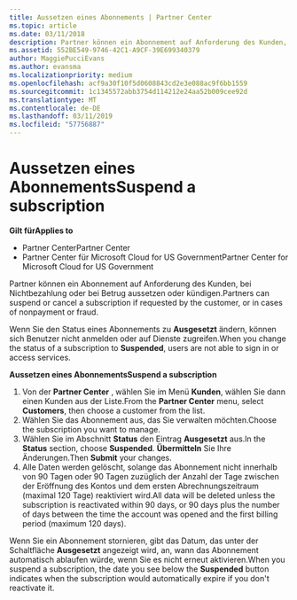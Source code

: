 ```yaml
---
title: Aussetzen eines Abonnements | Partner Center
ms.topic: article
ms.date: 03/11/2018
description: Partner können ein Abonnement auf Anforderung des Kunden, bei Nichtbezahlung oder bei Betrug aussetzen oder kündigen.
ms.assetid: 552BE549-9746-42C1-A9CF-39E699340379
author: MaggiePucciEvans
ms.author: evansma
ms.localizationpriority: medium
ms.openlocfilehash: acf9a30f10f5d0608843cd2e3e088ac9f6bb1559
ms.sourcegitcommit: 1c1345572abb3754d114212e24aa52b009cee92d
ms.translationtype: MT
ms.contentlocale: de-DE
ms.lasthandoff: 03/11/2019
ms.locfileid: "57756887"
---
```

# <a name="suspend-a-subscription"></a><span data-ttu-id="f1118-103">Aussetzen eines Abonnements</span><span class="sxs-lookup"><span data-stu-id="f1118-103">Suspend a subscription</span></span>

<span data-ttu-id="f1118-104">**Gilt für**</span><span class="sxs-lookup"><span data-stu-id="f1118-104">**Applies to**</span></span>

-  <span data-ttu-id="f1118-105">Partner Center</span><span class="sxs-lookup"><span data-stu-id="f1118-105">Partner Center</span></span>
-  <span data-ttu-id="f1118-106">Partner Center für Microsoft Cloud for US Government</span><span class="sxs-lookup"><span data-stu-id="f1118-106">Partner Center for Microsoft Cloud for US Government</span></span>


<span data-ttu-id="f1118-107">Partner können ein Abonnement auf Anforderung des Kunden, bei Nichtbezahlung oder bei Betrug aussetzen oder kündigen.</span><span class="sxs-lookup"><span data-stu-id="f1118-107">Partners can suspend or cancel a subscription if requested by the customer, or in cases of nonpayment or fraud.</span></span>

<span data-ttu-id="f1118-108">Wenn Sie den Status eines Abonnements zu **Ausgesetzt** ändern, können sich Benutzer nicht anmelden oder auf Dienste zugreifen.</span><span class="sxs-lookup"><span data-stu-id="f1118-108">When you change the status of a subscription to **Suspended**, users are not able to sign in or access services.</span></span>

<span data-ttu-id="f1118-109">**Aussetzen eines Abonnements**</span><span class="sxs-lookup"><span data-stu-id="f1118-109">**Suspend a subscription**</span></span>

1.  <span data-ttu-id="f1118-110">Von der **Partner Center** , wählen Sie im Menü **Kunden**, wählen Sie dann einen Kunden aus der Liste.</span><span class="sxs-lookup"><span data-stu-id="f1118-110">From the **Partner Center** menu, select **Customers**, then choose a customer from the list.</span></span>
2.  <span data-ttu-id="f1118-111">Wählen Sie das Abonnement aus, das Sie verwalten möchten.</span><span class="sxs-lookup"><span data-stu-id="f1118-111">Choose the subscription you want to manage.</span></span>
3.  <span data-ttu-id="f1118-112">Wählen Sie im Abschnitt **Status** den Eintrag **Ausgesetzt** aus.</span><span class="sxs-lookup"><span data-stu-id="f1118-112">In the **Status** section, choose **Suspended**.</span></span> <span data-ttu-id="f1118-113">**Übermitteln** Sie Ihre Änderungen.</span><span class="sxs-lookup"><span data-stu-id="f1118-113">Then **Submit** your changes.</span></span>
4.  <span data-ttu-id="f1118-114">Alle Daten werden gelöscht, solange das Abonnement nicht innerhalb von 90 Tagen oder 90 Tagen zuzüglich der Anzahl der Tage zwischen der Eröffnung des Kontos und dem ersten Abrechnungszeitraum (maximal 120 Tage) reaktiviert wird.</span><span class="sxs-lookup"><span data-stu-id="f1118-114">All data will be deleted unless the subscription is reactivated within 90 days, or 90 days plus the number of days between the time the account was opened and the first billing period (maximum 120 days).</span></span>

<span data-ttu-id="f1118-115">Wenn Sie ein Abonnement stornieren, gibt das Datum, das unter der Schaltfläche **Ausgesetzt** angezeigt wird, an, wann das Abonnement automatisch ablaufen würde, wenn Sie es nicht erneut aktivieren.</span><span class="sxs-lookup"><span data-stu-id="f1118-115">When you suspend a subscription, the date you see below the **Suspended** button indicates when the subscription would automatically expire if you don't reactivate it.</span></span> 
